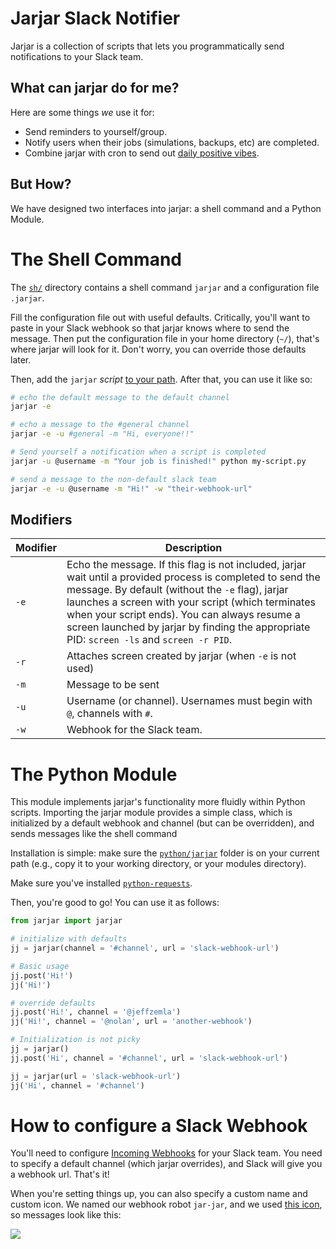# Jarjar Slack Notifier

Jarjar is a collection of scripts that lets you programmatically send notifications to your Slack team. 

## What can jarjar do for me?

Here are some things _we_ use it for:

- Send reminders to yourself/group.
- Notify users when their jobs (simulations, backups, etc) are completed.
- Combine jarjar with cron to send out [daily positive vibes](http://i.imgur.com/YkqMwCx.png).


## But How?

We have designed two interfaces into jarjar: a shell command and a Python Module.

# The Shell Command

The [`sh/`](sh/) directory contains a shell command `jarjar` and a configuration file `.jarjar`.

Fill the configuration file out with useful defaults. Critically, you'll want to paste in your Slack webhook so that jarjar knows where to send the message. Then put the configuration file in your home directory (`~/`), that's where jarjar will look for it. Don't worry, you can override those defaults later.

Then, add the `jarjar` _script_ [to your path](https://stackoverflow.com/questions/20054538/add-a-bash-script-to-path). After that, you can use it like so:

```sh
# echo the default message to the default channel
jarjar -e

# echo a message to the #general channel
jarjar -e -u #general -m "Hi, everyone!!"

# Send yourself a notification when a script is completed
jarjar -u @username -m "Your job is finished!" python my-script.py

# send a message to the non-default slack team
jarjar -e -u @username -m "Hi!" -w "their-webhook-url"
```

## Modifiers

| Modifier | Description | 
|   ---    |     ---     |
|   `-e`   | Echo the message. If this flag is not included, jarjar wait until a provided process is completed to send the message. By default (without the `-e` flag), jarjar launches a screen with your script (which terminates when your script ends). You can always resume a screen launched by jarjar by finding the appropriate PID: `screen -ls` and `screen -r PID`. |
|   `-r`   | Attaches screen created by jarjar (when `-e` is not used) |
|   `-m`   | Message to be sent |
|   `-u`   | Username (or channel). Usernames must begin with `@`, channels with `#`. |
|   `-w`   | Webhook for the Slack team. |

# The Python Module

This module implements jarjar's functionality more fluidly within Python scripts. Importing the jarjar module provides a simple class, which is initialized by a default webhook and channel (but can be overridden), and sends messages like the shell command

Installation is simple: make sure the [`python/jarjar`](python/) folder is on your current path (e.g., copy it to your working directory, or your modules directory). 

Make sure you've installed [`python-requests`](http://docs.python-requests.org/en/master/).

Then, you're good to go! You can use it as follows:

```python
from jarjar import jarjar

# initialize with defaults
jj = jarjar(channel = '#channel', url = 'slack-webhook-url') 

# Basic usage
jj.post('Hi!') 
jj('Hi!') 

# override defaults
jj.post('Hi!', channel = '@jeffzemla')
jj('Hi!', channel = '@nolan', url = 'another-webhook')

# Initialization is not picky
jj = jarjar()
jj.post('Hi', channel = '#channel', url = 'slack-webhook-url') 

jj = jarjar(url = 'slack-webhook-url')
jj('Hi', channel = '#channel') 
```


# How to configure a Slack Webhook

You'll need to configure [Incoming Webhooks](https://api.slack.com/incoming-webhooks) for your Slack team. You need to specify a default channel (which jarjar overrides), and Slack will give you a webhook url. That's it! 

When you're setting things up, you can also specify a custom name and custom icon. We named our webhook robot `jar-jar`, and we used [this icon](http://i.imgur.com/hTHrg6i.png), so messages look like this:

![](http://i.imgur.com/g9RG16j.png)

